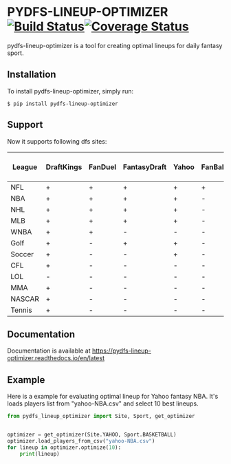 # PYDFS-LINEUP-OPTIMIZER [![Build Status](https://travis-ci.org/DimaKudosh/pydfs-lineup-optimizer.svg?branch=master)](https://travis-ci.org/DimaKudosh/pydfs-lineup-optimizer)[![Coverage Status](https://coveralls.io/repos/github/DimaKudosh/pydfs-lineup-optimizer/badge.svg?branch=master)](https://coveralls.io/github/DimaKudosh/pydfs-lineup-optimizer?branch=master)
pydfs-lineup-optimizer is a tool for creating optimal lineups for daily fantasy sport. 

## Installation
To install pydfs-lineup-optimizer, simply run:
```
$ pip install pydfs-lineup-optimizer
```

## Support
Now it supports following dfs sites:

League | DraftKings | FanDuel | FantasyDraft | Yahoo | FanBall | DraftKing Captain Mode | FanDuel Single Game |
------ | ---------- | ------- | ------------ | ----- | ------- | ---------------------- | ------------------- |
NFL    | +          | +       | +            | +     | +       | +                      | +                   |
NBA    | +          | +       | +            | +     | -       | +                      | -                   |
NHL    | +          | +       | +            | +     | -       | -                      | -                   |
MLB    | +          | +       | +            | +     | -       | +                      | -                   |
WNBA   | +          | +       | -            | -     | -       | +                      | -                   |
Golf   | +          | -       | +            | +     | -       | -                      | -                   |
Soccer | +          | -       | -            | +     | -       | +                      | -                   |
CFL    | +          | -       | -            | -     | -       | -                      | -                   |
LOL    | -          | -       | -            | -     | -       | +                      | -                   |
MMA    | +          | -       | -            | -     | -       | -                      | -                   |
NASCAR | +          | -       | -            | -     | -       | -                      | -                   |
Tennis | +          | -       | -            | -     | -       | -                      | -                   |


## Documentation
Documentation is available at https://pydfs-lineup-optimizer.readthedocs.io/en/latest

## Example
Here is a example for evaluating optimal lineup for Yahoo fantasy NBA. It's loads players list from "yahoo-NBA.csv" and select 10 best lineups.
```python
from pydfs_lineup_optimizer import Site, Sport, get_optimizer


optimizer = get_optimizer(Site.YAHOO, Sport.BASKETBALL)
optimizer.load_players_from_csv("yahoo-NBA.csv")
for lineup in optimizer.optimize(10):
    print(lineup)
```

